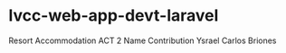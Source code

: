 # lvcc-web-app-devt-laravel

Resort Accommodation
ACT 2
Name                        Contribution
Ysrael Carlos Briones
